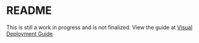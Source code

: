 # README
This is still a work in progress and is not finalized.
View the guide at [Visual Deployment Guide](https://github.com/wiemerm/DeploymentGuide/blob/main/deployment_visual_guide.md)
